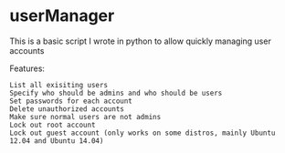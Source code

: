 # userManager
This is a basic script I wrote in python to allow quickly managing user accounts

Features:
	
	List all exisiting users
	Specify who should be admins and who should be users
	Set passwords for each account
	Delete unauthorized accounts
	Make sure normal users are not admins
	Lock out root account
	Lock out guest account (only works on some distros, mainly Ubuntu 12.04 and Ubuntu 14.04)
